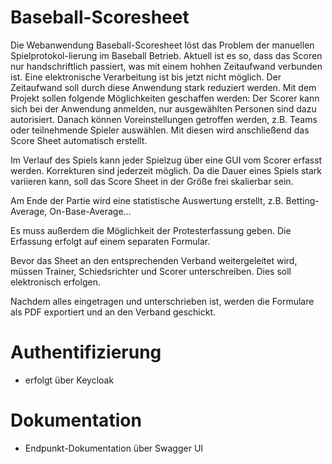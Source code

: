 # Baseball-Scoresheet
Die Webanwendung Baseball-Scoresheet löst das Problem der manuellen Spielprotokol-lierung im Baseball Betrieb. 
Aktuell ist es so, dass das Scoren nur handschriftlich passiert, was mit einem hohhen Zeitaufwand verbunden ist. Eine elektronische Verarbeitung ist bis jetzt nicht möglich. Der Zeitaufwand soll durch diese Anwendung stark reduziert werden. Mit dem Projekt sollen folgende Möglichkeiten geschaffen werden:
Der Scorer kann sich bei der Anwendung anmelden, nur ausgewählten Personen sind dazu autorisiert. Danach können Voreinstellungen getroffen werden, z.B. Teams oder teilnehmende Spieler auswählen. Mit diesen wird anschließend das Score Sheet automatisch erstellt.

Im Verlauf des Spiels kann jeder Spielzug über eine GUI vom Scorer erfasst werden. Korrekturen sind jederzeit möglich. Da die Dauer eines Spiels stark variieren kann, soll das Score Sheet in der Größe frei skalierbar sein.

Am Ende der Partie wird eine statistische Auswertung erstellt, z.B. Betting-Average, On-Base-Average…

Es muss außerdem die Möglichkeit der Protesterfassung geben. Die Erfassung erfolgt auf einem separaten Formular.

Bevor das Sheet an den entsprechenden Verband weitergeleitet wird, müssen Trainer, Schiedsrichter und Scorer unterschreiben. Dies soll elektronisch erfolgen.

Nachdem alles eingetragen und unterschrieben ist, werden die Formulare als PDF exportiert und an den Verband geschickt. 

# Authentifizierung
- erfolgt über Keycloak

# Dokumentation
- Endpunkt-Dokumentation über Swagger UI
